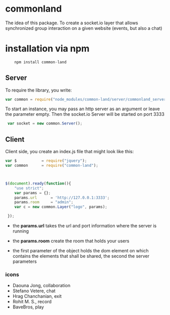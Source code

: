 # commonland

The idea of this package. To create a socket.io layer that allows synchronized group interaction on a given website (events, but also a chat)

# installation via npm

```javascript
	npm install common-land
```

## Server

To require the library, you write:

```javascript
var common = require("node_modules/common-land/server/commonland_server.js");
```

To start an instance, you may pass an http server as an argument or leave the parameter empty.
Then the socket.io Server will be started on port 3333


```javascript
 var socket = new common.Server();   
```


## Client

Client side, you create an index.js file that might look like this:

```javascript
var $           = require("jquery");
var common      = require("common-land");



$(document).ready(function(){
    "use strict";
    var params = {};
    params.url      = 'http://127.0.0.1:3333';
    params.room     = "admin";
    var c = new common.Layer("logo", params);

 });
```

- the **params.url** 	takes the url and port information where the server is running
- the **params.room**   create the room that holds your users
 
- the first parameter of the object holds the dom element on which contains the elements that shall be shared, the second the server parameters


### icons

- Daouna Jong, collaboration
- Stefano Vetere, chat
- Hrag Chanchanian, exit
- Rohit M. S., record
- BaveBros, play